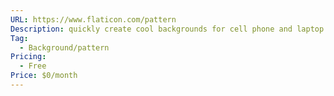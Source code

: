 ```yaml
---
URL: https://www.flaticon.com/pattern
Description: quickly create cool backgrounds for cell phone and laptop
Tag:
  - Background/pattern
Pricing:
  - Free
Price: $0/month
---
```

